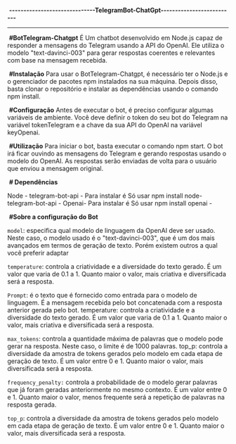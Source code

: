 
﻿﻿ **------------------------------TelegramBot-ChatGpt--------------------------**
****
﻿ **#BotTelegram-Chatgpt**
É Um chatbot desenvolvido em Node.js capaz de responder a mensagens do Telegram usando a API do OpenAI. Ele utiliza o modelo "text-davinci-003" para gerar respostas coerentes e relevantes com base na mensagem recebida.

﻿ **#Instalação**
Para usar o BotTelegram-Chatgpt, é necessário ter o Node.js e o gerenciador de pacotes npm instalados na sua máquina. Depois disso, basta clonar o repositório e instalar as dependências usando o comando npm install.

﻿ **#Configuração**
Antes de executar o bot, é preciso configurar algumas variáveis de ambiente. Você deve definir o token do seu bot do Telegram na variável tokenTelegram e a chave da sua API do OpenAI na variável keyOpenai.

﻿ **#Utilização**
Para iniciar o bot, basta executar o comando npm start. O bot irá ficar ouvindo as mensagens do Telegram e gerando respostas usando o modelo do OpenAI. As respostas serão enviadas de volta para o usuário que enviou a mensagem original.

﻿ **# Dependências**
  
Node - telegram-bot-api - Para instalar é Só usar  npm install node-telegram-bot-api -
Openai- Para instalar é Só usar npm install openai -


﻿ **#Sobre a configuração do Bot**  
 
 `model`: especifica qual modelo de linguagem da OpenAI deve ser usado. Neste caso, o modelo usado é o "text-davinci-003", que é um dos mais avançados em termos de geração de texto. Porém existem outros a qual você preferir adaptar

`temperature`: controla a criatividade e a diversidade do texto gerado. É um valor que varia de 0.1 a 1. Quanto maior o valor, mais criativa e diversificada será a resposta.

`Prompt`: é o texto que é fornecido como entrada para o modelo de linguagem. É a mensagem recebida pelo bot concatenada com a resposta anterior gerada pelo bot.
temperature: controla a criatividade e a diversidade do texto gerado. É um valor que varia de 0.1 a 1. Quanto maior o valor, mais criativa e diversificada será a resposta.

 `max_tokens`: controla a quantidade máxima de palavras que o modelo pode gerar na resposta. Neste caso, o limite é de 1000 palavras.
top_p: controla a diversidade da amostra de tokens gerados pelo modelo em cada etapa de geração de texto. É um valor entre 0 e 1. Quanto maior o valor, mais diversificada será a resposta.

 `frequency_penalty:` controla a probabilidade de o modelo gerar palavras que já foram geradas anteriormente no mesmo contexto. É um valor entre 0 e 1. Quanto maior o valor, menos frequente será a repetição de palavras na resposta gerada.

 `top_p`: controla a diversidade da amostra de tokens gerados pelo modelo em cada etapa de geração de texto. É um valor entre 0 e 1. Quanto maior o valor, mais diversificada será a resposta.
